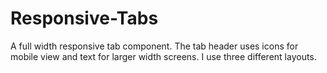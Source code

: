 # Responsive-Tabs
A full width responsive tab component. The tab header uses icons for mobile view and text for larger width screens. I use three different layouts.
